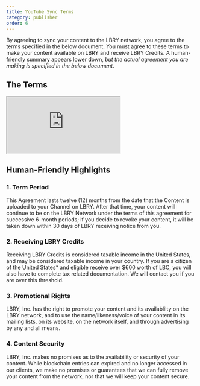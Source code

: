 ```yaml
---
title: YouTube Sync Terms
category: publisher
order: 6
---
```

By agreeing to sync your content to the LBRY network, you agree to the terms specified in the below document. You must agree to these terms to make your content available on LBRY and receive LBRY Credits. A human-friendly summary appears lower down, *but the actual agreement you are making is specified in the below document*.

## The Terms

<iframe src="https://docs.google.com/document/d/e/2PACX-1vS0H7gnSg7Zlx5JO_JkyJh3EP5qq8esTr1Y1Wi8R2eYGDfr1QEmS8SaEpGGCIcjW-mbj7LJ_RxmX_Am/pub?embedded=true"></iframe>

## Human-Friendly Highlights

### 1. Term Period
This Agreement lasts twelve (12) months from the date that the Content is uploaded to your Channel on LBRY.  After that time, your content will continue to be on the LBRY Network under the terms of this agreement for successive 6-month periods; if you decide to revoke your content, it will be taken down within 30 days of LBRY receiving notice from you.

### 2. Receiving LBRY Credits
Receiving LBRY Credits is considered taxable income in the United States, and may be considered taxable income in your country. If you are a citizen of the United States* and eligible receive over $600 worth of LBC, you will also have to complete tax related documentation. We will contact you if you are over this threshold.

### 3. Promotional Rights
LBRY, Inc. has the right to promote your content and its availablilty on the LBRY network, and to use the name/likeness/voice of your content in its mailing lists, on its website, on the network itself, and through advertising by any and all means.

### 4. Content Security
LBRY, Inc. makes no promises as to the availability or security of your content. While blockchain entries can expired and no longer accessed in our clients, we make no promises or guarantees that we can fully remove your content from the network, nor that we will keep your content secure.
 
